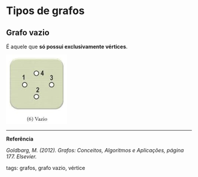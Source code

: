 # Tipos de grafos

## Grafo vazio

É aquele que **só possui exclusivamente vértices**. 

![grafo vazio](img/p0007-0.jpeg)

---

**Referência**

_Goldbarg, M. (2012). Grafos: Conceitos, Algoritmos e Aplicações, página 177. Elsevier._

tags: grafos, grafo vazio, vértice
